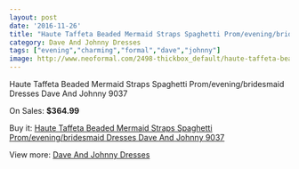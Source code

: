 ```yaml
---
layout: post
date: '2016-11-26'
title: "Haute Taffeta Beaded Mermaid Straps Spaghetti Prom/evening/bridesmaid Dresses Dave And Johnny 9037"
category: Dave And Johnny Dresses
tags: ["evening","charming","formal","dave","johnny"]
image: http://www.neoformal.com/2498-thickbox_default/haute-taffeta-beaded-mermaid-straps-spaghetti-prom-evening-bridesmaid-dresses-dave-and-johnny-9037.jpg
---
```

Haute Taffeta Beaded Mermaid Straps Spaghetti Prom/evening/bridesmaid Dresses Dave And Johnny 9037

On Sales: **$364.99**
<a href="https://www.neoformal.com/en/dave-and-johnny-dresses/946-haute-taffeta-beaded-mermaid-straps-spaghetti-prom-evening-bridesmaid-dresses-dave-and-johnny-9037.html"><amp-img layout="responsive" width="600" height="600" src="//www.neoformal.com/2498-thickbox_default/haute-taffeta-beaded-mermaid-straps-spaghetti-prom-evening-bridesmaid-dresses-dave-and-johnny-9037.jpg" alt="Haute Taffeta Beaded Mermaid Straps Spaghetti Prom/evening/bridesmaid Dresses Dave And Johnny 9037 0" /></a>
<a href="https://www.neoformal.com/en/dave-and-johnny-dresses/946-haute-taffeta-beaded-mermaid-straps-spaghetti-prom-evening-bridesmaid-dresses-dave-and-johnny-9037.html"><amp-img layout="responsive" width="600" height="600" src="//www.neoformal.com/2501-thickbox_default/haute-taffeta-beaded-mermaid-straps-spaghetti-prom-evening-bridesmaid-dresses-dave-and-johnny-9037.jpg" alt="Haute Taffeta Beaded Mermaid Straps Spaghetti Prom/evening/bridesmaid Dresses Dave And Johnny 9037 1" /></a>
<a href="https://www.neoformal.com/en/dave-and-johnny-dresses/946-haute-taffeta-beaded-mermaid-straps-spaghetti-prom-evening-bridesmaid-dresses-dave-and-johnny-9037.html"><amp-img layout="responsive" width="600" height="600" src="//www.neoformal.com/2500-thickbox_default/haute-taffeta-beaded-mermaid-straps-spaghetti-prom-evening-bridesmaid-dresses-dave-and-johnny-9037.jpg" alt="Haute Taffeta Beaded Mermaid Straps Spaghetti Prom/evening/bridesmaid Dresses Dave And Johnny 9037 2" /></a>
<a href="https://www.neoformal.com/en/dave-and-johnny-dresses/946-haute-taffeta-beaded-mermaid-straps-spaghetti-prom-evening-bridesmaid-dresses-dave-and-johnny-9037.html"><amp-img layout="responsive" width="600" height="600" src="//www.neoformal.com/2499-thickbox_default/haute-taffeta-beaded-mermaid-straps-spaghetti-prom-evening-bridesmaid-dresses-dave-and-johnny-9037.jpg" alt="Haute Taffeta Beaded Mermaid Straps Spaghetti Prom/evening/bridesmaid Dresses Dave And Johnny 9037 3" /></a>

Buy it: [Haute Taffeta Beaded Mermaid Straps Spaghetti Prom/evening/bridesmaid Dresses Dave And Johnny 9037](https://www.neoformal.com/en/dave-and-johnny-dresses/946-haute-taffeta-beaded-mermaid-straps-spaghetti-prom-evening-bridesmaid-dresses-dave-and-johnny-9037.html "Haute Taffeta Beaded Mermaid Straps Spaghetti Prom/evening/bridesmaid Dresses Dave And Johnny 9037")

View more: [Dave And Johnny Dresses](https://www.neoformal.com/en/9-dave-and-johnny-dresses "Dave And Johnny Dresses")
